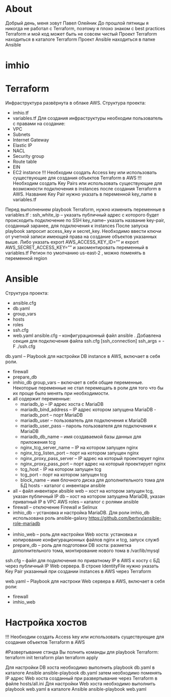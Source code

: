 # About
Добрый день, меня зовут Павел Олейник
До прошлой пятницы я никогда не работал с Terraform, поэтому я плохо знаком с best practices Terraform и мой код может быть не совсем чистый
Проект Terraform находиться в каталоге Terraform
Проект Ansible находиться в папке Ansible

# imhio
# Terraform
Инфраструктура развёрнута в облаке AWS. 
Структура проекта:
-	imhio.tf
-	variables.tf
Для создания инфраструктуры необходим пользователь с правами на создание:
- VPC
- Subnets
- Internet Gateway
- Elastic IP
- NACL
- Security group
- Route table
- EIN
- EC2 instance
!!! Необходим создать Access key или использовать существующие для создания объектов Terraform в AWS
!!! Необходим создать Key Pairs или использовать существующие для возможности подключения в instances после создания Terraform в AWS. Название Key Pair нужно указать в  переменной key_name в variables.tf

Перед выполнением playbook  Terraform, нужно изменить переменные в variables.tf :
ssh_white_ip – указать публичный адрес с которого будет происходить подключение по SSH
key_name– указать название key-pair, созданный заранее, для подключения к instances 
После запуска playbook запросит access_key и secret_key. Необходимо ввести ключи от учетной записи имеющей права на создание объектов указанных выше. Либо указать export AWS_ACCESS_KEY_ID=”” и export AWS_SECRET_ACCESS_KEY=”” и закоментировать переменный в variables.tf
Регион по умолчанию us-east-2 , можно поменять в переменной region

# Ansible
Структура проекта:
-	ansible.cfg
-	db.yaml
-	group_vars 
-	hosts 
-	roles
-	ssh.cfg
-	web.yaml 
ansible.cfg – конфигурационный файл ansible . Добавлена секция для подключения файла ssh.cfg
[ssh_connection]
ssh_args = -F ./ssh.cfg
 
db.yaml – Playbook для настройки DB instance в AWS, включает в себя роли.
- firewall 
- prepare_db
- imhio_db
group_vars – включает в себя общие переменные. Некоторые переменные не стал перемещать в роли для того что бы их проще было менять при необходимости.
- all содержит переменные:
	- mariadb_ip – IP адрес хоста с MariaDB 
	-  mariadb_bind_address – IP адрес котором запущена MariaDB
              - mariadb_port – порт MariaDB
	- mariadb_user – пользователь для подключения к MariaDB
	- mariadb_user_pass – пароль пользователя для подключения к MariaDB
	- mariadb_db_name – имя создаваемой базы данных для приложения tcg 
	- nginx_tcg_server_name – IP на котором запущен nginx
	- nginx_tcg_listen_port – порт на котором запущен  nginx
	- nginx_proxy_pass_server – IP адрес на который проектирует nginx
	- nginx_proxy_pass_port – порт адрес на который проектирует nginx
	- tcg_host - IP на котором запущен tcg
	- tcg_port - порт на котором запущен  tcg
	- block_name – имя блочного диска для дополнительного тома для БД
hosts -  каталог с инвентари ansible
-	all – файл инвентари absible
web – хост на котором запущен tcg, указан публичный IP
db – хост на котором запущена MariaDB, указан приватный IP в VPC AWS
roles – каталог с ролями ansible
-	firewall – отключение Firewall и Selinux
-	imhio_db – установка и настройка MariaDB. Для роли imhio_db использована роль ansible-galaxy https://github.com/bertvv/ansible-role-mariadb
-	
-	imhio_web – роль для настройки  Web хоста: установка и копирование конфигурационных файлов nginx и tcg, запуск служб
-	prepare_db – роль для подготовки DB хоста: разметка дополнительного тома, монтирование нового тома в /var/lib/mysql

 ssh.cfg – файл для подключения по приватному IP в AWS к хосту c БД через публичный IP Web сервера. В строке IdentityFile нужно указать Key Pair указанный при создании instances в AWS через Terraform

web.yaml – Playbook для настроки Web сервера в AWS, включает в себя роли: 
-	firewall
-	imhio_web

# Настройка хостов
!!! Необходим создать Access key или использовать существующие для создания объектов Terraform в AWS

#Развертывание стэнда
Вы полнить команды для playbook Terraform:
terraform init
terraform plan
terraform apply



Для настройки DB хоста необходимо выполнить playbook db.yaml в каталоге Ansible
ansible-playbook db.yaml
затем необходимо поменять IP адрес Web хоста созданный  при развертывание через Terraform в файле hosts/all.ini
Для настройки Web хоста необходимо выполнить playbook web.yaml в каталоге Ansible
ansible-playbook web.yaml

